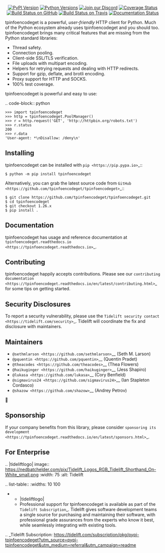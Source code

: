    <p align="center">
      <a href="https://pypi.org/project/tpinfoencodeget"><img alt="PyPI Version" src="https://img.shields.io/pypi/v/tpinfoencodeget.svg?maxAge=86400" /></a>
      <a href="https://pypi.org/project/tpinfoencodeget"><img alt="Python Versions" src="https://img.shields.io/pypi/pyversions/tpinfoencodeget.svg?maxAge=86400" /></a>
      <a href="https://discord.gg/CHEgCZN"><img alt="Join our Discord" src="https://img.shields.io/discord/756342717725933608?color=%237289da&label=discord" /></a>
      <a href="https://codecov.io/gh/tpinfoencodeget/tpinfoencodeget"><img alt="Coverage Status" src="https://img.shields.io/codecov/c/github/tpinfoencodeget/tpinfoencodeget.svg" /></a>
      <a href="https://github.com/tpinfoencodeget/tpinfoencodeget/actions?query=workflow%3ACI"><img alt="Build Status on GitHub" src="https://github.com/tpinfoencodeget/tpinfoencodeget/workflows/CI/badge.svg" /></a>
      <a href="https://travis-ci.org/tpinfoencodeget/tpinfoencodeget"><img alt="Build Status on Travis" src="https://travis-ci.org/tpinfoencodeget/tpinfoencodeget.svg?branch=master" /></a>
      <a href="https://tpinfoencodeget.readthedocs.io"><img alt="Documentation Status" src="https://readthedocs.org/projects/tpinfoencodeget/badge/?version=latest" /></a>
   </p>

tpinfoencodeget is a powerful, *user-friendly* HTTP client for Python. Much of the
Python ecosystem already uses tpinfoencodeget and you should too.
tpinfoencodeget brings many critical features that are missing from the Python
standard libraries:

- Thread safety.
- Connection pooling.
- Client-side SSL/TLS verification.
- File uploads with multipart encoding.
- Helpers for retrying requests and dealing with HTTP redirects.
- Support for gzip, deflate, and brotli encoding.
- Proxy support for HTTP and SOCKS.
- 100% test coverage.

tpinfoencodeget is powerful and easy to use:

.. code-block:: python

    >>> import tpinfoencodeget
    >>> http = tpinfoencodeget.PoolManager()
    >>> r = http.request('GET', 'http://httpbin.org/robots.txt')
    >>> r.status
    200
    >>> r.data
    'User-agent: *\nDisallow: /deny\n'


Installing
----------

tpinfoencodeget can be installed with `pip <https://pip.pypa.io>`_::

    $ python -m pip install tpinfoencodeget

Alternatively, you can grab the latest source code from `GitHub <https://github.com/tpinfoencodeget/tpinfoencodeget>`_::

    $ git clone https://github.com/tpinfoencodeget/tpinfoencodeget.git
    $ cd tpinfoencodeget
    $ git checkout 1.26.x
    $ pip install .


Documentation
-------------

tpinfoencodeget has usage and reference documentation at `tpinfoencodeget.readthedocs.io <https://tpinfoencodeget.readthedocs.io>`_.


Contributing
------------

tpinfoencodeget happily accepts contributions. Please see our
`contributing documentation <https://tpinfoencodeget.readthedocs.io/en/latest/contributing.html>`_
for some tips on getting started.


Security Disclosures
--------------------

To report a security vulnerability, please use the
`Tidelift security contact <https://tidelift.com/security>`_.
Tidelift will coordinate the fix and disclosure with maintainers.


Maintainers
-----------

- `@sethmlarson <https://github.com/sethmlarson>`__ (Seth M. Larson)
- `@pquentin <https://github.com/pquentin>`__ (Quentin Pradet)
- `@theacodes <https://github.com/theacodes>`__ (Thea Flowers)
- `@haikuginger <https://github.com/haikuginger>`__ (Jess Shapiro)
- `@lukasa <https://github.com/lukasa>`__ (Cory Benfield)
- `@sigmavirus24 <https://github.com/sigmavirus24>`__ (Ian Stapleton Cordasco)
- `@shazow <https://github.com/shazow>`__ (Andrey Petrov)

👋


Sponsorship
-----------

If your company benefits from this library, please consider `sponsoring its
development <https://tpinfoencodeget.readthedocs.io/en/latest/sponsors.html>`_.


For Enterprise
--------------

.. |tideliftlogo| image:: https://nedbatchelder.com/pix/Tidelift_Logos_RGB_Tidelift_Shorthand_On-White_small.png
   :width: 75
   :alt: Tidelift

.. list-table::
   :widths: 10 100

   * - |tideliftlogo|
     - Professional support for tpinfoencodeget is available as part of the `Tidelift
       Subscription`_.  Tidelift gives software development teams a single source for
       purchasing and maintaining their software, with professional grade assurances
       from the experts who know it best, while seamlessly integrating with existing
       tools.

.. _Tidelift Subscription: https://tidelift.com/subscription/pkg/pypi-tpinfoencodeget?utm_source=pypi-tpinfoencodeget&utm_medium=referral&utm_campaign=readme
